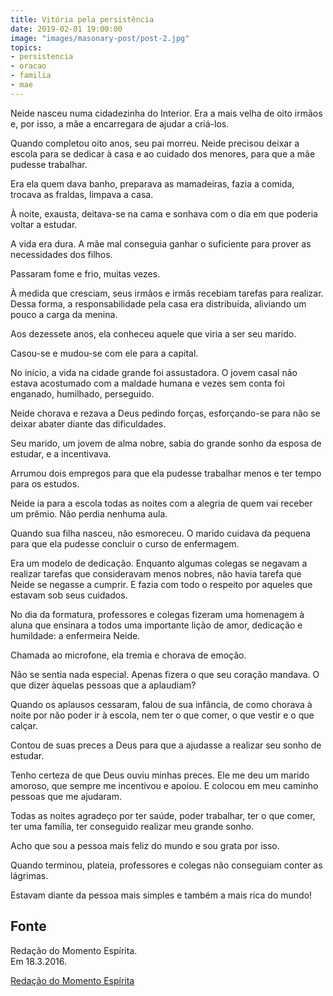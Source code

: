 ```yaml
---
title: Vitória pela persistência
date: 2019-02-01 19:00:00
image: "images/masonary-post/post-2.jpg"
topics: 
- persistencia
- oracao
- familia
- mae
---
```


Neide nasceu numa cidadezinha do Interior. Era a mais velha de oito irmãos e,
por isso, a mãe a encarregara de ajudar a criá-los.

Quando completou oito anos, seu pai morreu. Neide precisou deixar a escola para
se dedicar à casa e ao cuidado dos menores, para que a mãe pudesse trabalhar.

Era ela quem dava banho, preparava as mamadeiras, fazia a comida, trocava as
fraldas, limpava a casa.

À noite, exausta, deitava-se na cama e sonhava com o dia em que poderia voltar
a estudar.

A vida era dura. A mãe mal conseguia ganhar o suficiente para prover as
necessidades dos filhos.

Passaram fome e frio, muitas vezes.

À medida que cresciam, seus irmãos e irmãs recebiam tarefas para realizar.
Dessa forma, a responsabilidade pela casa era distribuída, aliviando um pouco a
carga da menina.

Aos dezessete anos, ela conheceu aquele que viria a ser seu marido.

Casou-se e mudou-se com ele para a capital.

No início, a vida na cidade grande foi assustadora. O jovem casal não estava
acostumado com a maldade humana e vezes sem conta foi enganado, humilhado,
perseguido.

Neide chorava e rezava a Deus pedindo forças, esforçando-se para não se deixar
abater diante das dificuldades.

Seu marido, um jovem de alma nobre, sabia do grande sonho da esposa de estudar,
e a incentivava.

Arrumou dois empregos para que ela pudesse trabalhar menos e ter tempo para os
estudos.

Neide ia para a escola todas as noites com a alegria de quem vai receber um
prêmio. Não perdia nenhuma aula.

Quando sua filha nasceu, não esmoreceu. O marido cuidava da pequena para que
ela pudesse concluir o curso de enfermagem.

Era um modelo de dedicação. Enquanto algumas colegas se negavam a realizar
tarefas que consideravam menos nobres, não havia tarefa que Neide se negasse a
cumprir. E fazia com todo o respeito por aqueles que estavam sob seus cuidados.

No dia da formatura, professores e colegas fizeram uma homenagem à aluna que
ensinara a todos uma importante lição de amor, dedicação e humildade: a
enfermeira Neide.

Chamada ao microfone, ela tremia e chorava de emoção.

Não se sentia nada especial. Apenas fizera o que seu coração mandava. O que
dizer àquelas pessoas que a aplaudiam?

Quando os aplausos cessaram, falou de sua infância, de como chorava à noite por
não poder ir à escola, nem ter o que comer, o que vestir e o que calçar.

Contou de suas preces a Deus para que a ajudasse a realizar seu sonho de
estudar.

Tenho certeza de que Deus ouviu minhas preces. Ele me deu um marido amoroso,
que sempre me incentivou e apoiou. E colocou em meu caminho pessoas que me
ajudaram.

Todas as noites agradeço por ter saúde, poder trabalhar, ter o que comer, ter
uma família, ter conseguido realizar meu grande sonho.

Acho que sou a pessoa mais feliz do mundo e sou grata por isso.

Quando terminou, plateia, professores e colegas não conseguiam conter as
lágrimas.

Estavam diante da pessoa mais simples e também a mais rica do mundo!

## Fonte
Redação do Momento Espírita.  
Em 18.3.2016.

[Redação do Momento Espírita](http://momento.com.br/pt/ler_texto.php?id=4737)
